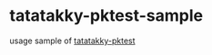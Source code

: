 # tatatakky-pktest-sample
usage sample of [tatatakky-pktest](https://crates.io/crates/tatatakky-pktest)

